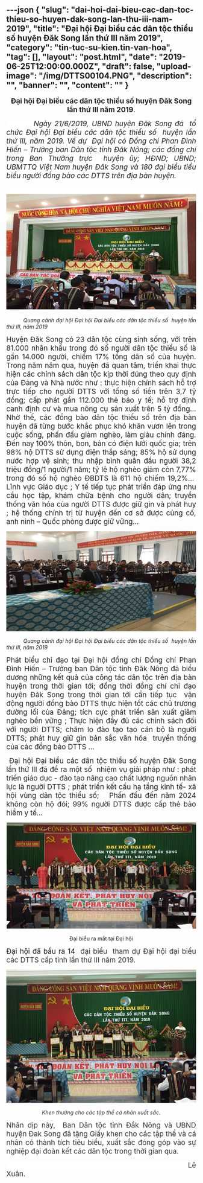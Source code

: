 ---json
{
    "slug": "dai-hoi-dai-bieu-cac-dan-toc-thieu-so-huyen-dak-song-lan-thu-iii-nam-2019",
    "title": "Đại hội Đại biểu các dân tộc thiểu số huyện Đăk Song lần thứ III năm 2019",
    "category": "tin-tuc-su-kien.tin-van-hoa",
    "tag": [],
    "layout": "post.html",
    "date": "2019-06-25T12:00:00.000Z",
    "draft": false,
    "upload-image": "/img/DTTS00104.PNG",
    "description": "",
    "banner": "",
    "__content__": ""
}
---
<p style="text-align:center"><strong><span style="font-size:14.0pt"><span style="background-color:white"><span style="color:#231f20">Đại hội Đại biểu c&aacute;c d&acirc;n tộc thiểu số huyện Đăk Song lần thứ III năm 2019</span></span></span></strong><span style="font-size:14.0pt"><span style="background-color:white"><span style="color:#231f20">.</span></span></span></p>

<p style="margin-left:0cm; margin-right:0cm; text-align:justify"><span style="background-color:white"><span style="font-size:14.0pt"><span style="color:#222222">&nbsp;&nbsp;&nbsp;&nbsp;&nbsp;&nbsp;&nbsp;&nbsp; <em>Ng&agrave;y 21/6/2019, UBND huyện Đăk Song đ&atilde; &nbsp;tổ chức Đại hội Đại biểu c&aacute;c d&acirc;n tộc thiểu số &nbsp;huyện lần thứ III, năm 2019. Về dự &nbsp;Đại hội c&oacute; Đồng ch&iacute; Phan Đ&igrave;nh Hiến &ndash; Trưởng ban D&acirc;n tộc tỉnh Đăk N&ocirc;ng; c&aacute;c đồng ch&iacute; trong Ban Thường trực &nbsp;huyện ủy; HĐND; UBND; UBMTTQ Việt Nam huyện Đăk Song v&agrave; 180 đại biểu tiểu biểu người đồng b&agrave;o c&aacute;c DTTS tr&ecirc;n địa b&agrave;n huyện.</em></span></span></span></p>

<p style="margin-left:0cm; margin-right:0cm; text-align:justify"><span style="background-color:white"><em><span style="font-size:14.0pt"><span style="color:#222222">&nbsp; &nbsp; &nbsp; &nbsp; &nbsp;&nbsp;<img alt="" src="/img/DTTS00101.PNG" /></span></span></em></span></p>

<p style="text-align:justify">&nbsp;&nbsp;&nbsp;&nbsp;&nbsp;&nbsp;&nbsp;&nbsp;&nbsp; <em><span style="background-color:white"><span style="color:#231f20">Quang cảnh đại hội </span></span><span style="color:#222222">Đại hội Đại biểu c&aacute;c d&acirc;n tộc thiểu số&nbsp; huyện lần thứ III, năm 2019</span></em></p>

<p style="text-align:justify"><span style="font-size:14.0pt"><span style="background-color:white"><span style="color:#222222">Huyện Đăk Song c&oacute; 23 d&acirc;n tộc c&ugrave;ng sinh sống, với tr&ecirc;n 81.000 nh&acirc;n khẩu trong đ&oacute; số người d&acirc;n tộc thiểu số l&agrave; gần 14.000 người, chiếm 17% tổng d&acirc;n số của huyện. </span></span></span><span style="font-size:14.0pt"><span style="background-color:white"><span style="color:#231f20">Trong năm năm qua, huyện đ&atilde; quan t&acirc;m, triển khai thực hiện c&aacute;c ch&iacute;nh s&aacute;ch d&acirc;n tộc kịp thời </span></span></span><span style="font-size:14.0pt"><span style="background-color:white"><span style="color:#222222">đ&uacute;ng theo quy định của Đảng v&agrave; Nh&agrave; nước như : thực hiện ch&iacute;nh s&aacute;ch hỗ trợ trực tiếp cho người DTTS với tổng số tiền tr&ecirc;n 3,7 tỷ đồng; cấp ph&aacute;t gần 112.000 thẻ bảo y tế; hỗ trợ định canh định cư v&agrave; mua n&ocirc;ng cụ sản xuất tr&ecirc;n 5 tỷ đồng... Nhờ thế, c&aacute;c đồng b&agrave;o d&acirc;n tộc thiểu số tr&ecirc;n địa b&agrave;n huyện đ&atilde; từng bước khắc phục kh&oacute; khăn vươn l&ecirc;n trong cuộc sống, phấn đấu giảm ngh&egrave;o, l&agrave;m gi&agrave;u ch&iacute;nh đ&aacute;ng.</span></span></span><span style="font-size:14.0pt"><span style="background-color:white"><span style="color:#231f20"> Đến nay</span></span></span> <span style="font-size:14.0pt"><span style="background-color:white"><span style="color:#231f20">100% th&ocirc;n, bon, bản c&oacute; điện lưới quốc gia; tr&ecirc;n 98% hộ DTTS sử dụng điện thắp s&aacute;ng; 85% hộ sử dụng nước hợp vệ sinh; thu nhập b&igrave;nh qu&acirc;n đầu người 38,2 triệu đồng/1 người/1 năm; tỷ lệ hộ ngh&egrave;o giảm c&ograve;n 7,77% trong đ&oacute; số hộ ngh&egrave;o ĐBDTS l&agrave; 611 hộ chiếm 19,2%...&nbsp; Lĩnh vực Gi&aacute;o dục ; Y tế tiếp tục ph&aacute;t triển đ&aacute;p ứng nhu cầu học tập, kh&aacute;m chữa bệnh cho người d&acirc;n; truyền thống văn h&oacute;a của người DTTS được giữ g&igrave;n v&agrave; ph&aacute;t huy ; hệ thống ch&iacute;nh trị từ huyện đến cơ sở được củng cố, anh ninh &ndash; Quốc ph&ograve;ng được giữ vững&hellip; </span></span></span></p>

<p style="text-align:justify"><img alt="" src="/img/DTTS00102.PNG" /></p>

<p style="text-align:justify">&nbsp;&nbsp;&nbsp;&nbsp;&nbsp;&nbsp;&nbsp;&nbsp;&nbsp; <em><span style="background-color:white"><span style="color:#231f20">Quang cảnh đại hội </span></span><span style="color:#222222">Đại hội Đại biểu c&aacute;c d&acirc;n tộc thiểu số&nbsp; huyện lần thứ III, năm 2019</span></em></p>

<p style="text-align:justify"><span style="font-size:14.0pt"><span style="background-color:white"><span style="color:#231f20">Ph&aacute;t biểu chỉ đạo tại Đại hội đồng ch&iacute; </span></span></span><span style="font-size:14.0pt"><span style="color:#222222">Đồng ch&iacute; Phan Đ&igrave;nh Hiến &ndash; Trưởng ban D&acirc;n tộc tỉnh Đăk N&ocirc;ng đ&atilde; biểu dương những kết quả của c&ocirc;ng t&aacute;c d&acirc;n tộc tr&ecirc;n địa b&agrave;n huyện trong thời gian tới; đồng thời đồng ch&iacute; chỉ đạo huyện Đăk Song trong thời gian tới cần tiếp tục&nbsp; vận động người đồng b&agrave;o DTTS thực hiện tốt c&aacute;c chủ trương đường lối của Đảng; t&iacute;ch cực ph&aacute;t triển sản xuất giảm ngh&egrave;o bền vững ; Thực hiện đầy đủ c&aacute;c ch&iacute;nh s&aacute;ch đối với người DTTS; chăm lo đ&agrave;o tạo tạo c&aacute;n bộ l&agrave; người DTTS; ph&aacute;t huy giữ g&igrave;n bản sắc văn h&oacute;a &nbsp;truyền thống của c&aacute;c đồng b&agrave;o DTTS &hellip;</span></span></p>

<p style="text-align:justify"><span style="font-size:14.0pt">&nbsp;<span style="color:#222222">Đại hội Đại biểu c&aacute;c d&acirc;n tộc thiểu số huyện Đăk Song lần thứ III đ&atilde; đề ra một số&nbsp; nhiệm vụ giải ph&aacute;p như : ph&aacute;t triển gi&aacute;o dục - đ&agrave;o tạo n&acirc;ng cao chất lượng nguồn nh&acirc;n lực l&agrave; người DTTS ; ph&aacute;t triển kết cấu hạ tầng kinh tế- x&atilde; hội v&ugrave;ng d&acirc;n tộc thiểu số; &nbsp;&nbsp;Phấn đấu đến năm 2024 kh&ocirc;ng c&ograve;n hộ đ&oacute;i; 99% người DTTS được cấp thẻ bảo hiểm y tế&hellip;</span></span></p>

<p style="text-align:justify"><img alt="" src="/img/DTTS00103.PNG" /></p>

<p style="text-align:center"><span style="color:#222222">Đại biểu ra mắt tại Đại hội</span></p>

<p style="text-align:justify"><span style="font-size:14.0pt">Đại hội đ&atilde; bầu ra 14 &nbsp;<span style="background-color:white"><span style="color:#333333">đại biểu &nbsp;tham dự Đại hội đại biểu c&aacute;c DTTS cấp tỉnh lần thứ III năm 2019.</span></span></span></p>

<p style="text-align:justify"><img alt="" src="/img/DTTS00104.PNG" /></p>

<p style="text-align:center"><em><span style="background-color:white"><span style="color:#333333">Khen thưởng cho c&aacute;c tập thể c&aacute; nh&acirc;n xuất sắc.</span></span></em></p>

<p style="text-align:justify"><span style="font-size:14.0pt"><span style="background-color:white"><span style="color:#333333">Nh&acirc;n dịp n&agrave;y, &nbsp;Ban D&acirc;n tộc tỉnh Đắk N&ocirc;ng v&agrave; UBND huyện Đak Song đ&atilde; tặng Giấy khen cho c&aacute;c tập thể v&agrave; c&aacute; nh&acirc;n c&oacute; th&agrave;nh t&iacute;ch ti&ecirc;u biểu, xuất sắc đ&oacute;ng g&oacute;p v&agrave;o sự nghiệp đại đo&agrave;n kết c&aacute;c d&acirc;n tộc trong thời gian qua.</span></span></span></p>

<p style="text-align:justify"><span style="font-size:14.0pt"><span style="background-color:white"><span style="color:#333333">&nbsp;&nbsp;&nbsp;&nbsp;&nbsp;&nbsp;&nbsp;&nbsp;&nbsp; &nbsp;&nbsp;&nbsp;&nbsp;&nbsp;&nbsp;&nbsp;&nbsp;&nbsp;&nbsp;&nbsp;&nbsp;&nbsp;&nbsp;&nbsp;&nbsp;&nbsp;&nbsp;&nbsp;&nbsp;&nbsp;&nbsp;&nbsp;&nbsp;&nbsp;&nbsp;&nbsp;&nbsp;&nbsp;&nbsp;&nbsp;&nbsp;&nbsp;&nbsp;&nbsp;&nbsp;&nbsp;&nbsp;&nbsp;&nbsp;&nbsp;&nbsp;&nbsp;&nbsp;&nbsp;&nbsp;&nbsp;&nbsp;&nbsp;&nbsp;&nbsp;&nbsp;&nbsp;&nbsp;&nbsp;&nbsp;&nbsp;&nbsp;&nbsp;&nbsp;&nbsp;&nbsp;&nbsp;&nbsp;&nbsp;&nbsp;&nbsp;&nbsp;&nbsp;&nbsp;&nbsp;&nbsp;&nbsp;&nbsp;&nbsp;&nbsp; L&ecirc; Xu&acirc;n.</span></span></span></p>

